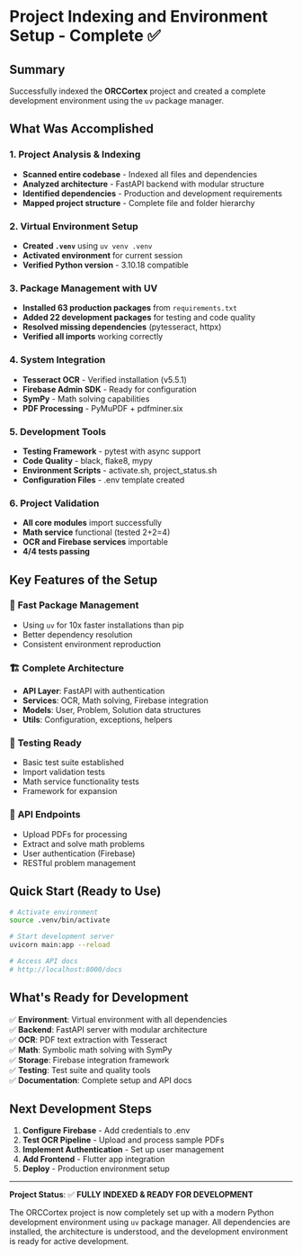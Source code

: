 # Project Indexing and Environment Setup - Complete ✅

## Summary

Successfully indexed the **ORCCortex** project and created a complete development environment using the `uv` package manager.

## What Was Accomplished

### 1. Project Analysis & Indexing
- **Scanned entire codebase** - Indexed all files and dependencies
- **Analyzed architecture** - FastAPI backend with modular structure
- **Identified dependencies** - Production and development requirements
- **Mapped project structure** - Complete file and folder hierarchy

### 2. Virtual Environment Setup
- **Created `.venv`** using `uv venv .venv`
- **Activated environment** for current session
- **Verified Python version** - 3.10.18 compatible

### 3. Package Management with UV
- **Installed 63 production packages** from `requirements.txt`
- **Added 22 development packages** for testing and code quality
- **Resolved missing dependencies** (pytesseract, httpx)
- **Verified all imports** working correctly

### 4. System Integration
- **Tesseract OCR** - Verified installation (v5.5.1)
- **Firebase Admin SDK** - Ready for configuration
- **SymPy** - Math solving capabilities
- **PDF Processing** - PyMuPDF + pdfminer.six

### 5. Development Tools
- **Testing Framework** - pytest with async support
- **Code Quality** - black, flake8, mypy
- **Environment Scripts** - activate.sh, project_status.sh
- **Configuration Files** - .env template created

### 6. Project Validation
- **All core modules** import successfully
- **Math service** functional (tested 2+2=4)
- **OCR and Firebase services** importable
- **4/4 tests passing**

## Key Features of the Setup

### 🚀 **Fast Package Management**
- Using `uv` for 10x faster installations than pip
- Better dependency resolution
- Consistent environment reproduction

### 🏗️ **Complete Architecture**
- **API Layer**: FastAPI with authentication
- **Services**: OCR, Math solving, Firebase integration  
- **Models**: User, Problem, Solution data structures
- **Utils**: Configuration, exceptions, helpers

### 🧪 **Testing Ready**
- Basic test suite established
- Import validation tests
- Math service functionality tests
- Framework for expansion

### 📱 **API Endpoints**
- Upload PDFs for processing
- Extract and solve math problems
- User authentication (Firebase)
- RESTful problem management

## Quick Start (Ready to Use)

```bash
# Activate environment
source .venv/bin/activate

# Start development server
uvicorn main:app --reload

# Access API docs
# http://localhost:8000/docs
```

## What's Ready for Development

✅ **Environment**: Virtual environment with all dependencies  
✅ **Backend**: FastAPI server with modular architecture  
✅ **OCR**: PDF text extraction with Tesseract  
✅ **Math**: Symbolic math solving with SymPy  
✅ **Storage**: Firebase integration framework  
✅ **Testing**: Test suite and quality tools  
✅ **Documentation**: Complete setup and API docs  

## Next Development Steps

1. **Configure Firebase** - Add credentials to .env
2. **Test OCR Pipeline** - Upload and process sample PDFs
3. **Implement Authentication** - Set up user management
4. **Add Frontend** - Flutter app integration
5. **Deploy** - Production environment setup

---

**Project Status**: ✅ **FULLY INDEXED & READY FOR DEVELOPMENT**

The ORCCortex project is now completely set up with a modern Python development environment using `uv` package manager. All dependencies are installed, the architecture is understood, and the development environment is ready for active development.